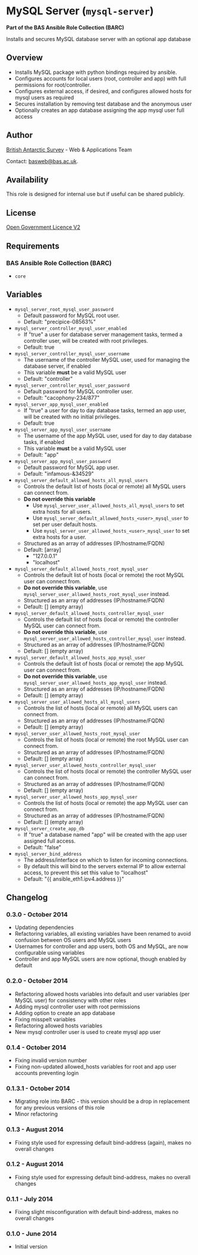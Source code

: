 # MySQL Server (`mysql-server`)

**Part of the BAS Ansible Role Collection (BARC)**

Installs and secures MySQL database server with an optional app database

## Overview

* Installs MySQL package with python bindings required by ansible.
* Configures accounts for local users (root, controller and app) with full permissions for root/controller.
* Configures external access, if desired, and configures allowed hosts for mysql users as required
* Secures installation by removing test database and the anonymous user
* Optionally creates an app database assigning the app mysql user full access

## Author

[British Antarctic Survey](http://www.antarctica.ac.uk) - Web & Applications Team

Contact: [basweb@bas.ac.uk](mailto:basweb@bas.ac.uk).

## Availability

This role is designed for internal use but if useful can be shared publicly.

## License

[Open Government Licence V2](https://www.nationalarchives.gov.uk/doc/open-government-licence/version/2/)

## Requirements

### BAS Ansible Role Collection (BARC)

* `core`

## Variables

* `mysql_server_root_mysql_user_password`
    * Default password for MySQL root user.
    * Default: "precipice-08563%"
* `mysql_server_controller_mysql_user_enabled` 
	* If "true" a user for database server management tasks, termed a controller user, will be created with root privileges.
	* Default: true
* `mysql_server_controller_mysql_user_username`
	* The username of the controller MySQL user, used for managing the database server, if enabled
	* This variable **must** be a valid MySQL user
	* Default: "controller"
* `mysql_server_controller_mysql_user_password`
    * Default password for MySQL controller user.
    * Default: "cacophony-234/877"
* `mysql_server_app_mysql_user_enabled` 
	* If "true" a user for day to day database tasks, termed an app user, will be created with no initial privileges.
	* Default: true
* `mysql_server_app_mysql_user_username` 
	* The username of the app MySQL user, used for day to day database tasks, if enabled
	* This variable **must** be a valid MySQL user
	* Default: "app"
* `mysql_server_app_mysql_user_password`
    * Default password for MySQL app user.
    * Default: "infamous-&34529"
* `mysql_server_default_allowed_hosts_all_mysql_users`
	* Controls the default list of hosts (local or remote) all MySQL users can connect from.
	* **Do not override this variable**
		* Use `mysql_server_user_allowed_hosts_all_mysql_users` to set extra hosts for all users.
		* Use `mysql_server_default_allowed_hosts_<user>_mysql_user` to set per user default hosts.
		* Use `mysql_server_user_allowed_hosts_<user>_mysql_user` to set extra hosts for a user.
    * Structured as an array of addresses (IP/hostname/FQDN)
    * Default: [array]
        * "127.0.0.1"
        * "localhost"
* `mysql_server_default_allowed_hosts_root_mysql_user`
	* Controls the default list of hosts (local or remote) the root MySQL user can connect from.
	* **Do not override this variable**, use `mysql_server_user_allowed_hosts_root_mysql_user` instead.
	* Structured as an array of addresses (IP/hostname/FQDN)
	* Default: []  (empty array)
* `mysql_server_default_allowed_hosts_controller_mysql_user`
	* Controls the default list of hosts (local or remote) the controller MySQL user can connect from.
	* **Do not override this variable**, use `mysql_server_user_allowed_hosts_controller_mysql_user` instead.
	* Structured as an array of addresses (IP/hostname/FQDN)
	* Default: []  (empty array)
* `mysql_server_default_allowed_hosts_app_mysql_user`
	* Controls the default list of hosts (local or remote) the app MySQL user can connect from.
	* **Do not override this variable**, use `mysql_server_user_allowed_hosts_app_mysql_user` instead.
	* Structured as an array of addresses (IP/hostname/FQDN)
	* Default: []  (empty array)
* `mysql_server_user_allowed_hosts_all_mysql_users`
	* Controls the list of hosts (local or remote) all MySQL users can connect from.
	* Structured as an array of addresses (IP/hostname/FQDN)
	* Default: []  (empty array)
* `mysql_server_user_allowed_hosts_root_mysql_user`
	* Controls the list of hosts (local or remote) the root MySQL user can connect from.
	* Structured as an array of addresses (IP/hostname/FQDN)
	* Default: []  (empty array)
* `mysql_server_user_allowed_hosts_controller_mysql_user`
	* Controls the list of hosts (local or remote) the controller MySQL user can connect from.
	* Structured as an array of addresses (IP/hostname/FQDN)
	* Default: []  (empty array)
* `mysql_server_user_allowed_hosts_app_mysql_user`
	* Controls the list of hosts (local or remote) the app MySQL user can connect from.
	* Structured as an array of addresses (IP/hostname/FQDN)
	* Default: []  (empty array)
* `mysql_server_create_app_db`
    * If "true" a database named "app" will be created with the app user assigned full access.
    * Default: "false"
* `mysql_server_bind_address`
    * The address/interface on which to listen for incoming connections.
    * By default this will bind to the servers external IP to allow external access, to prevent this set this value to "localhost"
    * Default: "{{ ansible_eth1.ipv4.address }}"

## Changelog

### 0.3.0 - October 2014

* Updating dependencies
* Refactoring variables, all existing variables have been renamed to avoid confusion between OS users and MySQL users
* Usernames for controller and app users, both OS and MySQL, are now configurable using variables
* Controller and app MySQL users are now optional, though enabled by default

### 0.2.0 - October 2014

* Refactoring allowed hosts variables into default and user variables (per MySQL user) for consistency with other roles
* Adding mysql controller user with root permissions
* Adding option to create an app database
* Fixing misspelt variables
* Refactoring allowed hosts variables
* New mysql controller user is used to create mysql app user

### 0.1.4 - October 2014

* Fixing invalid version number
* Fixing non-updated allowed_hosts variables for root and app user accounts preventing login

### 0.1.3.1 - October 2014

* Migrating role into BARC - this version should be a drop in replacement for any previous versions of this role
* Minor refactoring

### 0.1.3 - August 2014

* Fixing style used for expressing default bind-address (again), makes no overall changes

### 0.1.2 - August 2014

* Fixing style used for expressing default bind-address, makes no overall changes

### 0.1.1 - July 2014

* Fixing slight misconfiguration with default bind-address, makes no overall changes

### 0.1.0 - June 2014

* Initial version
